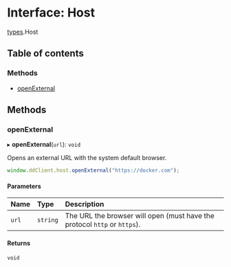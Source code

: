 # Interface: Host

[types](../modules/types.md).Host

## Table of contents

### Methods

- [openExternal](types.Host.md#openexternal)

## Methods

### openExternal

▸ **openExternal**(`url`): `void`

Opens an external URL with the system default browser.

```typescript
window.ddClient.host.openExternal("https://docker.com");
```

#### Parameters

| Name | Type | Description |
| :------ | :------ | :------ |
| `url` | `string` | The URL the browser will open (must have the protocol `http` or `https`). |

#### Returns

`void`
